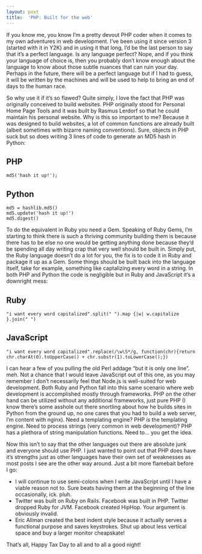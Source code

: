 ```yaml
---
layout: post
title:  'PHP: Built for the web'
---
```


If you know me, you know I’m a pretty devout PHP coder when it comes to my own adventures in web development. I’ve been using it since version 3 (started with it in Y2K) and in using it that long, I’d be the last person to say that it’s a perfect language. Is any language perfect? Nope, and if you think your language of choice is, then you probably don’t know enough about the language to know about those subtle nuances that can ruin your day. Perhaps in the future, there will be a perfect language but if I had to guess, it will be written by the machines and will be used to help to bring an end of days to the human race.

So why use it if it’s so flawed? Quite simply, I love the fact that PHP was originally conceived to build websites. PHP originally stood for Personal Home Page Tools and it was built by Rasmus Lerdorf so that he could maintain his personal website. Why is this so important to me? Because it was designed to build websites, a lot of common functions are already built (albeit sometimes with bizarre naming conventions). Sure, objects in PHP suck but so does writing 3 lines of code to generate an MD5 hash in Python:

## PHP

	md5('hash it up!');

## Python

	md5 = hashlib.md5()
	md5.update('hash it up!')
	md5.digest()

To do the equivalent in Ruby you need a Gem. Speaking of Ruby Gems, I’m starting to think there is such a thriving community building them is because there has to be else no one would be getting anything done because they’d be spending all day writing crap that very well should be built in. Simply put, the Ruby language doesn’t do a lot for you, the fix is to code it in Ruby and package it up as a Gem. Some things should be built back into the language itself, take for example, something like captalizing every word in a string. In both PHP and Python the code is negligible but in Ruby and JavaScript it’s a downright mess:

## Ruby

	"i want every word capitalized".split(" ").map {|w| w.capitalize }.join(" ")

## JavaScript

	"i want every word capitalized".replace(/\w\S*/g, function(chr){return chr.charAt(0).toUpperCase() + chr.substr(1).toLowerCase();})

I can hear a few of you pulling the old Perl addage “but it is only one line”. meh. Not a chance that I would leave JavaScript out of this one, as you may remember I don’t necessarily feel that Node.js is well-suited for web development. Both Ruby and Python fall into this same scenario where web development is accomplished mostly through frameworks. PHP on the other hand can be utilized without any additional frameworks, just pure PHP (I know there’s some asshole out there snortling about how he builds sites in Python from the ground up, no one cares that you had to build a web server, I’m content with nginx). Need a templating engine? PHP *is* the templating engine. Need to process strings (very common in web development)? PHP has a plethora of string manipulation functions. Need to… you get the idea.

Now this isn’t to say that the other languages out there are absolute junk and everyone should use PHP. I just wanted to point out that PHP does have it’s strengths just as other languages have their own set of weaknesses as most posts I see are the other way around. Just a bit more flamebait before I go:

* I will continue to use semi-colons when I write JavaScript until I have a viable reason not to. Sure beats having them at the beginning of the line occasionally, ick. pluh.
* Twitter was built on Ruby on Rails. Facebook was built in PHP. Twitter dropped Ruby for JVM. Facebook created HipHop. Your argument is obviously invalid.
* Eric Allman created the best indent style because it actually serves a functional purpose and saves keystrokes. Shut up about less vertical space and buy a larger monitor cheapskate!

That’s all, Happy Tax Day to all and to all a good night!
